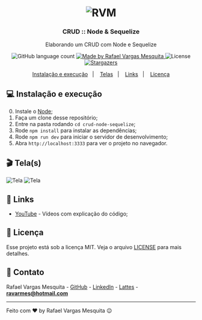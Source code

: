 <h1 align="center">
    <img alt="RVM" src="https://github.com/ravarmes/crud-node-sequelize/blob/dependencies/assets/logo.jpg" />
</h1>

<h3 align="center">
  CRUD :: Node & Sequelize
</h3>

<p align="center">Elaborando um CRUD com Node e Sequelize</p>

<p align="center">
  <img alt="GitHub language count" src="https://img.shields.io/github/languages/count/ravarmes/crud-node-sequelize?color=%2304D361">

  <a href="http://www.linkedin.com/in/rafael-vargas-mesquita">
    <img alt="Made by Rafael Vargas Mesquita" src="https://img.shields.io/badge/made%20by-Rafael%20Vargas%20Mesquita-%2304D361">
  </a>

  <img alt="License" src="https://img.shields.io/badge/license-MIT-%2304D361">

  <a href="https://github.com/ravarmes/crud-node-sequelize/stargazers">
    <img alt="Stargazers" src="https://img.shields.io/github/stars/ravarmes/crud-node-sequelize?style=social">
  </a>
</p>

<p align="center">
  <a href="#-instalacao">Instalação e execução</a>&nbsp;&nbsp;&nbsp;|&nbsp;&nbsp;&nbsp;
  <a href="#-telas">Telas</a>&nbsp;&nbsp;&nbsp;|&nbsp;&nbsp;&nbsp;
  <a href="#-links">Links</a>&nbsp;&nbsp;&nbsp;|&nbsp;&nbsp;&nbsp;
  <a href="#-licenca">Licença</a>
</p>

## :computer: Instalação e execução <a name="-instalacao"/></a>

0. Instale o [Node](https://nodejs.org/en/download/);
1. Faça um clone desse repositório;
2. Entre na pasta rodando `cd crud-node-sequelize`;
3. Rode `npm install` para instalar as dependências;
4. Rode `npm run dev` para iniciar o servidor de desenvolvimento;
5. Abra `http://localhost:3333` para ver o projeto no navegador.
## :clapper: Tela(s) <a name="-telas"/></a>

![Tela](https://github.com/ravarmes/crud-node-sequelize/blob/dependencies/assets/crud-node-sequelize-1.png)
![Tela](https://github.com/ravarmes/crud-node-sequelize/blob/dependencies/assets/crud-node-sequelize-2.png)

## :link: Links <a name="-links"/></a>

- [YouTube](https://youtube.com/playlist?list=PL-mvLy2ws8IJv6T44tb1vVGUSax101rQp) - Vídeos com explicação do código;

## :memo: Licença <a name="-licenca"/></a>

Esse projeto está sob a licença MIT. Veja o arquivo [LICENSE](LICENSE.md) para mais detalhes.

## :email: Contato

Rafael Vargas Mesquita - [GitHub](https://github.com/ravarmes) - [LinkedIn](https://www.linkedin.com/in/rafael-vargas-mesquita) - [Lattes](http://lattes.cnpq.br/6616283627544820) - **ravarmes@hotmail.com**

---

Feito com ♥ by Rafael Vargas Mesquita :wink:
